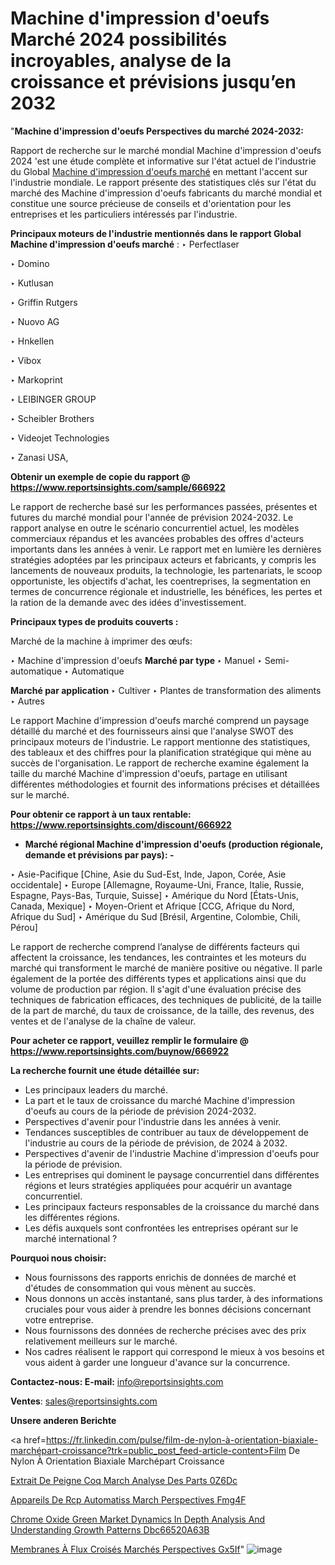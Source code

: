 # Machine d'impression d'oeufs Marché 2024 possibilités incroyables, analyse de la croissance et prévisions jusqu’en 2032

 "<strong>Machine d'impression d'oeufs Perspectives du marché 2024-2032:</strong>

Rapport de recherche sur le marché mondial Machine d'impression d'oeufs 2024 'est une étude complète et informative sur l'état actuel de l'industrie du Global <a href=https://www.reportsinsights.com/sample/666922>Machine d'impression d'oeufs marché</a> en mettant l'accent sur l'industrie mondiale. Le rapport présente des statistiques clés sur l'état du marché des Machine d'impression d'oeufs fabricants du marché mondial et constitue une source précieuse de conseils et d'orientation pour les entreprises et les particuliers intéressés par l'industrie.

<strong>Principaux moteurs de l'industrie mentionnés dans le rapport Global Machine d'impression d'oeufs marché</strong> :
‣ Perfectlaser

‣ Domino

‣ Kutlusan

‣ Griffin Rutgers

‣ Nuovo AG

‣ Hnkellen

‣ Vibox

‣ Markoprint

‣ LEIBINGER GROUP

‣ Scheibler Brothers

‣ Videojet Technologies

‣ Zanasi USA,

<strong>Obtenir un exemple de copie du rapport @ <a href=https://www.reportsinsights.com/sample/666922>https://www.reportsinsights.com/sample/666922</a></strong>

Le rapport de recherche basé sur les performances passées, présentes et futures du marché mondial pour l'année de prévision 2024-2032. Le rapport analyse en outre le scénario concurrentiel actuel, les modèles commerciaux répandus et les avancées probables des offres d'acteurs importants dans les années à venir. Le rapport met en lumière les dernières stratégies adoptées par les principaux acteurs et fabricants, y compris les lancements de nouveaux produits, la technologie, les partenariats, le scoop opportuniste, les objectifs d'achat, les coentreprises, la segmentation en termes de concurrence régionale et industrielle, les bénéfices, les pertes et la ration de la demande avec des idées d'investissement.

<strong>Principaux types de produits couverts :</strong>

Marché de la machine à imprimer des œufs:

‣  Machine d'impression d'oeufs <strong> Marché <strong> par type </strong> </strong>
‣ Manuel
‣ Semi-automatique
‣ Automatique

<strong>Marché par application </strong>
‣ Cultiver
‣ Plantes de transformation des aliments
‣ Autres

Le rapport Machine d'impression d'oeufs marché comprend un paysage détaillé du marché et des fournisseurs ainsi que l'analyse SWOT des principaux moteurs de l'industrie. Le rapport mentionne des statistiques, des tableaux et des chiffres pour la planification stratégique qui mène au succès de l'organisation. Le rapport de recherche examine également la taille du marché Machine d'impression d'oeufs, partage en utilisant différentes méthodologies et fournit des informations précises et détaillées sur le marché.

<strong>Pour obtenir ce rapport à un taux rentable: <a href=https://www.reportsinsights.com/discount/666922>https://www.reportsinsights.com/discount/666922</a></strong>
<ul>
  <li><strong>Marché régional Machine d'impression d'oeufs (production régionale, demande et prévisions par pays): -</strong></li>
</ul>
‣ Asie-Pacifique [Chine, Asie du Sud-Est, Inde, Japon, Corée, Asie occidentale]
‣ Europe [Allemagne, Royaume-Uni, France, Italie, Russie, Espagne, Pays-Bas, Turquie, Suisse]
‣ Amérique du Nord [États-Unis, Canada, Mexique]
‣ Moyen-Orient et Afrique [CCG, Afrique du Nord, Afrique du Sud]
‣ Amérique du Sud [Brésil, Argentine, Colombie, Chili, Pérou]

Le rapport de recherche comprend l’analyse de différents facteurs qui affectent la croissance, les tendances, les contraintes et les moteurs du marché qui transforment le marché de manière positive ou négative. Il parle également de la portée des différents types et applications ainsi que du volume de production par région. Il s'agit d'une évaluation précise des techniques de fabrication efficaces, des techniques de publicité, de la taille de la part de marché, du taux de croissance, de la taille, des revenus, des ventes et de l'analyse de la chaîne de valeur.

<strong>Pour acheter ce rapport, veuillez remplir le formulaire @   <a href=https://www.reportsinsights.com/buynow/666922>https://www.reportsinsights.com/buynow/666922</a></strong>

<strong>La recherche fournit une étude détaillée sur:</strong>
<ul>
  <li>Les principaux leaders du marché.</li>
  <li>La part et le taux de croissance du marché Machine d'impression d'oeufs au cours de la période de prévision 2024-2032.</li>
  <li>Perspectives d'avenir pour l'industrie dans les années à venir.</li>
  <li>Tendances susceptibles de contribuer au taux de développement de l'industrie au cours de la période de prévision, de 2024 à 2032.</li>
  <li>Perspectives d'avenir de l'industrie Machine d'impression d'oeufs pour la période de prévision.</li>
  <li>Les entreprises qui dominent le paysage concurrentiel dans différentes régions et leurs stratégies appliquées pour acquérir un avantage concurrentiel.</li>
  <li>Les principaux facteurs responsables de la croissance du marché dans les différentes régions.</li>
  <li>Les défis auxquels sont confrontées les entreprises opérant sur le marché international ?</li>
</ul>
<strong>Pourquoi nous choisir:</strong>
<ul>
  <li>Nous fournissons des rapports enrichis de données de marché et d'études de consommation qui vous mènent au succès.</li>
  <li>Nous donnons un accès instantané, sans plus tarder, à des informations cruciales pour vous aider à prendre les bonnes décisions concernant votre entreprise.</li>
  <li>Nous fournissons des données de recherche précises avec des prix relativement meilleurs sur le marché.</li>
  <li>Nos cadres réalisent le rapport qui correspond le mieux à vos besoins et vous aident à garder une longueur d'avance sur la concurrence.</li>
</ul>
<strong>Contactez-nous:
</strong><strong>E-mail:</strong> <a href=mailto:info@reportsinsights.com>info@reportsinsights.com</a>

<strong>Ventes</strong>: <a href=mailto:sales@reportsinsights.com>sales@reportsinsights.com</a>

<strong>Unsere anderen Berichte</strong>

<a href=https://fr.linkedin.com/pulse/film-de-nylon-à-orientation-biaxiale-marchépart-croissance?trk=public_post_feed-article-content>Film De Nylon À Orientation Biaxiale Marchépart Croissance</a>

<a href=https://www.linkedin.com/pulse/extrait-de-peigne-coq-march%C3%A9-analyse-des-parts-0z6dc/>Extrait De Peigne Coq March Analyse Des Parts 0Z6Dc</a>

<a href=https://www.linkedin.com/pulse/appareils-de-rcp-automatis%C3%A9s-march%C3%A9-perspectives-fmg4f/>Appareils De Rcp Automatiss March Perspectives Fmg4F</a>

<a href=https://medium.com/@d7298290/chrome-oxide-green-market-dynamics-in-depth-analysis-and-understanding-growth-patterns-dbc66520a63b>Chrome Oxide Green Market Dynamics In Depth Analysis And Understanding Growth Patterns Dbc66520A63B</a>

<a href=https://fr.linkedin.com/pulse/membranes-à-flux-croisés-marchés-perspectives-gx5if/>Membranes À Flux Croisés Marchés Perspectives Gx5If</a>"
![image](https://github.com/daminid12/RImarketgrowth/assets/158430485/5272d819-e552-4372-abfc-a19557242e09)
